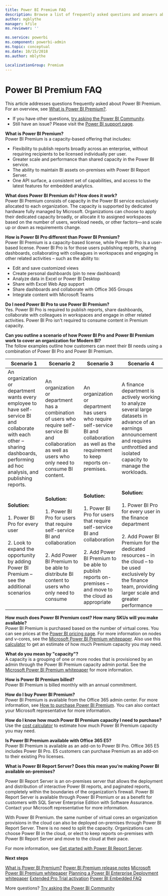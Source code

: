 ```yaml
---
title: Power BI Premium FAQ
description: Browse a list of frequently asked questions and answers about the Power BI Premium offering.
author: mgblythe
manager: kfile
ms.reviewer: ''

ms.service: powerbi
ms.component: powerbi-admin
ms.topic: conceptual
ms.date: 10/15/2018
ms.author: mblythe

LocalizationGroup: Premium
---
```

# Power BI Premium FAQ

This article addresses questions frequently asked about Power BI Premium. For an overview, see [What is Power BI Premium?](service-premium.md).

* If you have other questions, [try asking the Power BI Community](http://community.powerbi.com/).
* Still have an issue? Please visit the [Power BI support page](https://powerbi.microsoft.com/support/).

**What is Power BI Premium?**  
Power BI Premium is a capacity-based offering that includes:

* Flexibility to publish reports broadly across an enterprise, without requiring recipients to be licensed individually per user.
* Greater scale and performance than shared capacity in the Power BI service.
* The ability to maintain BI assets on-premises with Power BI Report Server.
* One API surface, a consistent set of capabilities, and access to the latest features for embedded analytics.

**What does Power BI Premium do? How does it work?**  
Power BI Premium consists of capacity in the Power BI service exclusively allocated to each organization. The capacity is supported by dedicated hardware fully managed by Microsoft. Organizations can choose to apply their dedicated capacity broadly, or allocate it to assigned workspaces based on the number of users, workload needs, or other factors—and scale up or down as requirements change.

**How is Power BI Pro different than Power BI Premium?**  
Power BI Premium is a capacity-based license, while Power BI Pro is a user-based license. Power BI Pro is for those users publishing reports, sharing dashboards, collaborating with colleagues in workspaces and engaging in other related activities – such as the ability to:

* Edit and save customized views
* Create personal dashboards (pin to new dashboard)
* Analyze data in Excel or Power BI Desktop
* Share with Excel Web App support
* Share dashboards and collaborate with Office 365 Groups
* Integrate content with Microsoft Teams

**Do I need Power BI Pro to use Power BI Premium?**  
Yes. Power BI Pro is required to publish reports, share dashboards, collaborate with colleagues in workspaces and engage in other related activities. Power BI Pro isn't required to consume content in Premium capacity.

**Can you outline a scenario of how Power BI Pro and Power BI Premium work to cover an organization for Modern BI?**  
The follow examples outline how customers can meet their BI needs using a combination of Power BI Pro and Power BI Premium.

| Scenario 1 | Scenario 2 | Scenario 3 | Scenario 4 |
| --- | --- | --- | --- |
| An organization or department wants every employee to have self-service BI and collaborate with each other – sharing dashboards, performing ad hoc analysis, and publishing reports. | An organization or department has a combination of users who require self-service BI and collaboration as well as users who only need to consume BI content. | An organization or department has users who require self-service BI and collaboration as well as the requirement to keep reports on-premises. | A finance department is actively working to analyze several large datasets in advance of an earnings announcement and requires unthrottled and isolated capacity to manage the workloads. |
| **Solution:**<br/><br/>1. Power BI Pro for every user<br/><br/>2. Look to expand the opportunity by adding Power BI Premium – see the additional scenarios |**Solution:**<br/><br/>1. Power BI Pro for users that require self-service BI and collaboration<br/><br/>2. Add Power BI Premium to be able to distribute BI content to users who only need to consume |**Solution:**<br/><br/>1. Power BI Pro for users that require self-service BI and collaboration<br/><br/>2. Add Power BI Premium to be able to publish reports on-premises – and move to the cloud as appropriate |**Solution:**<br/><br/>1. Power BI Pro for every user in the finance department<br/><br/>2. Add Power BI Premium for the dedicated resources – in the cloud – to be used exclusively by the finance team, providing larger scale and greater performance |

**How much does Power BI Premium cost? How many SKUs will you make available?**  
Power BI Premium is purchased based on the number of virtual cores. You can see prices at the [Power BI pricing page](https://powerbi.microsoft.com/pricing/). For more information on nodes and v-cores, see the [Microsoft Power BI Premium whitepaper](https://aka.ms/pbipremiumwhitepaper). Also use this [calculator](https://powerbi.microsoft.com/calculator/) to get an estimate of how much Premium capacity you may need.

**What do you mean by "capacity"?**  
A capacity is a grouping of one or more nodes that is provisioned by an admin through the Power BI Premium capacity admin portal. See the [Microsoft Power BI Premium whitepaper](https://aka.ms/pbipremiumwhitepaper) for more information.

**How is Power BI Premium billed?**  
Power BI Premium is billed monthly with an annual commitment.

**How do I buy Power BI Premium?**  
Power BI Premium is available from the Office 365 admin center. For more information, see [How to purchase Power BI Premium](service-admin-premium-purchase.md). You can also contact your Microsoft representative for more information.

**How do I know how much Power BI Premium capacity I need to purchase?**  
Use the [cost calculator](https://powerbi.microsoft.com/calculator/) to estimate how much Power BI Premium capacity you may need.

**Is Power BI Premium available with Office 365 E5?**  
Power BI Premium is available as an add-on to Power BI Pro. Office 365 E5 includes Power BI Pro. E5 customers can purchase Premium as an add-on to their existing Pro licenses.

**What is Power BI Report Server? Does this mean you’re making Power BI available on-premises?**

Power BI Report Server is an on-premises server that allows the deployment and distribution of interactive Power BI reports, and paginated reports, completely within the boundaries of the organization’s firewall. Power BI Report Server is available through Power BI Premium or as a benefit for customers with SQL Server Enterprise Edition with Software Assurance. Contact your Microsoft representative for more information.

With Power BI Premium. the same number of virtual cores an organization provisions in the cloud can also be deployed on-premises through Power BI Report Server. There is no need to split the capacity. Organizations can choose Power BI in the cloud, or elect to keep reports on-premises with Power BI Report Server and move to the cloud at their pace.

For more information, see [Get started with Power BI Report Server](report-server/get-started.md).

**Next steps**

[What is Power BI Premium?](service-premium.md)
[Power BI Premium release notes](service-premium-release-notes.md)
[Microsoft Power BI Premium whitepaper](https://aka.ms/pbipremiumwhitepaper)
[Planning a Power BI Enterprise Deployment whitepaper](https://aka.ms/pbienterprisedeploy)
[Extended Pro Trial activation](service-extended-pro-trial.md)
[Power BI Embedded FAQ](developer/embedded-faq.md)

More questions? [Try asking the Power BI Community](https://community.powerbi.com/)